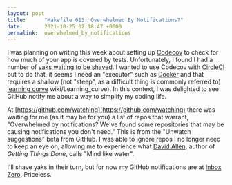 ```yaml
---
layout: post
title:      "Makefile 013: Overwhelmed By Notifications?"
date:       2021-10-25 02:18:47 +0000
permalink:  overwhelmed_by_notifications
---
```



I was planning on writing this week about setting up [Codecov](https://about.codecov.io/) to check for how much of your app is covered by tests. Unfortunately, I found I had a number of [yaks waiting to be shaved](https://en.wiktionary.org/wiki/yak_shaving). I wanted to use Codecov with [CircleCI](https://circleci.com/) but to do that, it seems I need an "executor" such as [Docker](https://www.docker.com/) and that requires a shallow (not "steep", as a difficult thing is commonly referred to) [learning curve](https://en.wikipedia.org/) wiki/Learning_curve). In this context, I was delighted to see GitHub notify me about a way to simplify my coding life.

At [https://github.com/watching](https://github.com/watching) there was waiting for me (as it may be for you) a list of repos that warrant, "Overwhelmed by notifications? We've found some repositories that may be causing notifications you don't need." This is from the "Unwatch suggestions" beta from GitHub. I was able to ignore repos I no longer need to keep an eye on, allowing me to experience what [David Allen](https://en.wikipedia.org/wiki/David_Allen_(author)), author of *Getting Things Done*, calls "Mind like water".

I'll shave yaks in their turn, but for now my GitHub notifications are at [Inbox Zero](https://www.inc.com/nicholas-sonnenberg/why-inbox-zero-is-worth-it-easier-than-you-think.html). Priceless.

